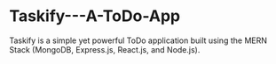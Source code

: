 # Taskify---A-ToDo-App
Taskify is a simple yet powerful ToDo application built using the MERN Stack (MongoDB, Express.js, React.js, and Node.js).
